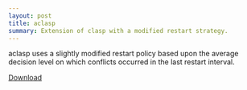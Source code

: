 ```yaml
---
layout: post
title: aclasp
summary: Extension of clasp with a modified restart strategy.
---
```

aclasp uses a slightly modified restart policy based upon the average decision level on which conflicts occurred in the last restart interval.

[Download](https://sourceforge.net/p/potassco/code/HEAD/tree/branches/adaptive-restarts/adapt-to-avgdl)
